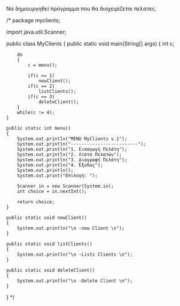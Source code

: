 Να δημιουργηθεί πρόγραμμα που θα διαχειρίζεται πελάτες.

/*
package myclients;

import java.util.Scanner; 

public class MyClients 
{
    public static void main(String[] args) 
    { 
        int c;
        
        do
        {
            c = menu();
            
            if(c == 1)
                newClient();
            if(c == 2)
                listClients();
            if(c == 3)
                deleteClient(); 
        }
        while(c != 4);
    }
    
    public static int menu()
    {
        System.out.println("MENU MyClients v.1");
        System.out.println("-------------------------");
        System.out.println("1. Εισαγωγή Πελάτη");
        System.out.println("2. Λίστα Πελατών");
        System.out.println("3. Διαγραφή Πελάτη");
        System.out.println("4. Έξοδος");
        System.out.println();
        System.out.print("Επιλογή: ");
        
        Scanner in = new Scanner(System.in);
        int choice = in.nextInt();
        
        return choice;
    }
    
    public static void newClient()
    {
        System.out.println("\n -new Client \n");
    }

    public static void listClients()
    {
        System.out.println("\n -Lists Clients \n");
    }
    
    public static void deleteClient()
    {
        System.out.println("\n -Delete Client \n");
    }
    
}
*/
